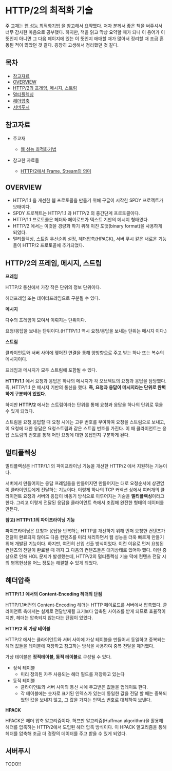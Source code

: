 # HTTP/2의 최적화 기술

주 교재는 [웹 성능 최적화기법](http://www.yes24.com/Product/Goods/96262886) 을 참고해서 요약했다. 저자 분께서 좋은 책을 써주셔서 너무 감사한 마음으로 공부했다. 하지만, 책을 읽고 막상 요약할 때가 되니 이 용어가 이 뜻인지 아니면 그 다음 페이지에 있는 이 뜻인지 애매할 때가 많아서 정리할 때 조금 혼동된 적이 많았던 것 같다. 굉장히 고생해서 정리했던 것 같다.    

  

## 목차

- [참고자료](#참고자료)
- [OVERVIEW](#OVERVIEW)
- [HTTP/2의 프레임, 메시지, 스트림](#http2의-프레임-메시지-스트림)
- [멀티플렉싱](#멀티플렉싱)
- [헤더압축](#헤더압축)
- [서버푸시](#서버푸시)



## 참고자료

- 주교재
  
  - [웹 성능 최적화기법](http://www.yes24.com/Product/Goods/96262886)  
- 참고한 자료들
  - [HTTP/2에서 Frame, Stream의 의미](https://brunch.co.kr/@sangjinkang/3)

  

## OVERVIEW

- HTTP/1.1 을 개선한 웹 프로토콜을 만들기 위해 구글이 시작한 SPDY 프로젝트가 모태이다.  
- SPDY 프로젝트는 HTTP/1.1 과 HTTP/2 의 중간단계 프로토콜이다.
- HTTP/1.1 프로토콜은 헤더와 페이로드가 텍스트 기반의 메시지 형태였다.  
- HTTP/2 에서는 이것을 경량화 하기 위해 이진 포맷(binary format)을 사용하게 되었다.
- 멀티플렉싱, 스트림 우선순위 설정, 헤더압축(HPACK), 서버 푸시 같은 새로운 기능들이 HTTP/2 프로토콜에 추가되었다.



## HTTP/2의 프레임, 메시지, 스트림

**프레임**  

HTTP/2 통신에서 가장 작은 단위의 정보 단위이다.   

헤더프레임 또는 데이터프레임으로 구분될 수 있다.  

  

**메시지**  

다수의 프레임이 모여서 이뤄지는 단위이다.  

요청/응답을 보내는 단위이다.(HTTP/1.1 역시 요청/응답을 보내는 단위는 메시지 이다.) 



**스트림**  

클라이언트와 서버 사이에 맺어진 연결을 통해 양방향으로 주고 받는 하나 또는 복수의 메시지이다.  

프레임과 메시지가 모두 스트림에 포함될 수 있다.  

**HTTP/1.1** 에서 요청과 응답은 하나의 메시지가 각 오브젝트의 요청과 응답을 담당했다. 즉, HTTP/1.1 은 메시지 기반의 통신을 했다. **즉, 요청과 응답이 메시지라는 단위로 완벽하게 구분되어 있었다.**   

하지만 **HTTP/2** 에서는 스트림이라는 단위를 통해 요청과 응답을 하나의 단위로 묶을 수 있게 되었다.  

스트림을 요청,응답할 때 요청 시에는 고유 번호를 부여하여 요청을 스트림으로 보내고, 이 요청에 대한 응답은 요청스트림과 같은 스트림 번호를 가진다. 이 때 클라이언트는 응답 스트림의 번호를 통해 어떤 요청에 대한 응답인지 구분하게 된다.  



## 멀티플렉싱

멀티플렉싱은 HTTP/1.1 의 파이프라이닝 기능을 개선한 HTTP/2 에서 지원하는 기능이다.  

서버에서 만들어지는 응답 프레임들을 만들어지면 만들어지는 대로 요청순서에 상관없이 클라이언트에게 전달하는 기능이다. 이렇게 하나의 TCP 커넥션 상에서 여러개의 클라이언트 요청과 서버의 응답이 비동기 방식으로 이루어지는 기술을 **멀티플렉싱**이라고 한다. 그리고 이렇게 전달된 응답을 클라이언트 측에서 조립해 완전한 형태의 데이터를 만든다.    



**참고) HTTP/1.1의 파이프라이닝 기능**  

파이프라이닝은 요청과 응답을 반복하는 HTTP를 개선하기 위해 먼저 요청한 컨텐츠가 전달이 완료되지 않아도 다음 컨텐츠를 미리 처리하면서 웹 성능을 더욱 빠르게 만들기 위해 개발된 기능이다. 하지만, 여전히 선입 선출 방식이었다. 이런 이유로 먼저 요청된 컨텐츠의 전달이 완료될 때 까지 그 다음의 컨텐츠들은 대기상태로 있어야 했다. 이런 증상으로 인해 HOL 문제가 발생했는데, HTTP/2의 멀티플렉싱 기술 덕에 컨텐츠 전달 시의 병목현상을 어느 정도는 해결할 수 있게 되었다.  



## 헤더압축

**HTTP/1.1 에서의 Content-Encoding 헤더의 단점**  

HTTP/1.1버전의 Content-Encoding 헤더는 HTTP 페이로드를 서버에서 압축했다. 클라이언트 측에서는 실제로 전달받게될 크기보다 압축된 사이즈를 받게 되므로 효율적이지만, 헤더는 압축되지 않는다는 단점이 있었다. 



**HTTP/2 의 가상 테이블**  

HTTP/2 에서는 클라이언트와 서버 사이에 가상 테이블을 만들어서 동일하고 중복되는 헤더 값들을 테이블에 저장하고 참고하는 방식을 사용하여 중복 전달을 제거했다.  

가상 테이블은 **정적테이블, 동적 테이블**로 구성될 수 있다.  

- 정적 테이블
  - 미리 정의된 자주 사용되는 헤더 필드를 저장하고 있는다
- 동적 테이블
  - 클라이언트와 서버 사이의 통신 시에 주고받은 값들을 업데이트 한다.
  - 각 테이블에는 숫자로 표기된 인덱스가 있는데 동일한 값을 전달 할 때는 중복되었던 값을 보내지 않고, 그 값을 가지는 인덱스 번호로 대체하여 보낸다.



**HPACK**  

HPACK은 헤더 압축 알고리즘이다. 허프만 알고리즘(Huffman algorithm)을 활용해 헤더를 압축하는 HTTP/2에서 도입된 헤더 압축 방식이다. 이 HPACK 알고리즘을 통해 헤더를 압축해 조금 더 경량의 데이터를 주고 받을 수 있게 되었다.  



## 서버푸시

TODO!!